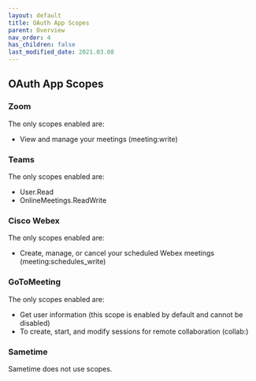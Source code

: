```yaml
---
layout: default
title: OAuth App Scopes
parent: Overview
nav_order: 4
has_children: false
last_modified_date: 2021.03.08
---
```


## OAuth App Scopes

### Zoom

The only scopes enabled are:
- View and manage your meetings (meeting:write)

### Teams

The only scopes enabled are:
- User.Read
- OnlineMeetings.ReadWrite

### Cisco Webex

The only scopes enabled are:
- Create, manage, or cancel your scheduled Webex meetings (meeting:schedules_write)

### GoToMeeting

The only scopes enabled are:
- Get user information (this scope is enabled by default and cannot be disabled)
- To create, start, and modify sessions for remote collaboration (collab:)

### Sametime
Sametime does not use scopes.